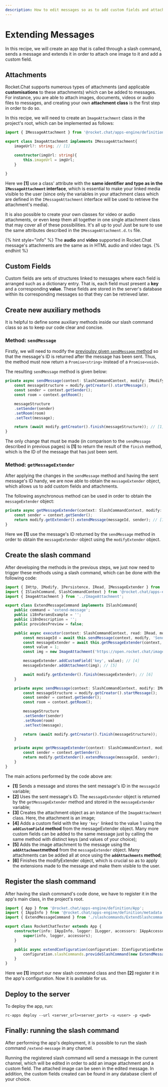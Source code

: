 ```yaml
---
description: How to edit messages so as to add custom fields and attachments.
---
```


# Extending Messages

In this recipe, we will create an app that is called through a slash command, sends a message and extends it in order to attach one image to it and add a custom field.

## Attachments

Rocket.Chat supports numerous types of attachments (and applicable **customisations** to these attachments) which can be added to messages. For instance, you are able to attach images, documents, videos or audio files to messages, and creating your own **attachment class** is the first step in order to do so.

In this recipe, we will need to create an `ImageAttachment` class in the project's root, which can be implemented as follows:

```typescript
import { IMessageAttachment } from '@rocket.chat/apps-engine/definition/messages';

export class ImageAttachment implements IMessageAttachment{
    imageUrl?: string; // [1]

    constructor(imgUrl: string){
        this.imageUrl = imgUrl;
    }

}
```

Here we **\[1]** use a class' attribute with the **same identifier and type as in the `IMessageAttachment` interface**, which is essential to make your linked media visible to the user (since only the variables in your attachment class which are defined in the `IMessageAttachment` interface will be used to retrieve the attachment's media).

It is also possible to create your own classes for video or audio attachments, or even keep them all together in one single attachment class that may cover all of these possibilities. It's all up to you! Just be sure to use the same attributes described in the `IMessageAttachment.d.ts` file.

{% hint style="info" %}
The **audio** and **video** supported in Rocket.Chat message's attachments are the same as in HTML audio and video tags.
{% endhint %}

## Custom Fields

Custom fields are sets of structures linked to messages where each field is arranged such as a dictionary entry. That is, each field must present a **key** and a corresponding **value**. These fields are stored in the server's database within its corresponding messages so that they can be retrieved later.

## Create new auxiliary methods

It is helpful to define some auxiliary methods inside our slash command class so as to keep our code clear and concise.

### Method: `sendMessage`

Firstly, we will need to modify the [previoulsy given `sendMessage` method](https://docs.rocket.chat/apps-development/recipes/sub-command-pattern#bonus-print-the-texts-in-the-chat) so that the message's ID is returned after the message has been sent. Thus, the method must now return a `Promise<string>` instead of a `Promise<void>`.

The resulting `sendMessage` method is given below:

```typescript
private async sendMessage(context: SlashCommandContext, modify: IModify, message: string): Promise<string> {
    const messageStructure = modify.getCreator().startMessage();
    const sender = context.getSender();
    const room = context.getRoom();

    messageStructure
    .setSender(sender)
    .setRoom(room)
    .setText(message);

    return (await modify.getCreator().finish(messageStructure)); // [1]
}
```

The only change that must be made (in comparison to the `sendMessage` described in previous pages) is **\[1]** to return the result of the `finish` method, which is the ID of the message that has just been sent.

### Method: `getMessageExtender`

After applying the changes in the `sendMessage` method and having the sent message's ID handy, we are now able to obtain the `messageExtender` object, which allows us to add custom fields and attachments.

The following asynchronous method can be used in order to obtain the `messageExtender` object:

```typescript
private async getMessageExtender(context: SlashCommandContext, modify: IModify, messageId: string): Promise<IMessageExtender>{
    const sender = context.getSender();
    return modify.getExtender().extendMessage(messageId, sender); // [1]
}
```

Here we **\[1]** use the message's ID returned by the `sendMessage` method in order to obtain the `messageExtender` object using the `modifyExtender` object.

## Create the slash command

After developing the methods in the previous steps, we just now need to trigger these methods using a slash command, which can be done with the following code:

```typescript
import { IHttp, IModify, IPersistence, IRead, IMessageExtender } from '@rocket.chat/apps-engine/definition/accessors';
import { ISlashCommand, SlashCommandContext } from '@rocket.chat/apps-engine/definition/slashcommands';
import { ImageAttachment } from '../ImageAttachment';

export class ExtendMessageCommand implements ISlashCommand{
    public command = 'extend-message';
    public i18nParamsExample = '';
    public i18nDescription = '';
    public providesPreview = false;

    public async executor(context: SlashCommandContext, read: IRead, modify: IModify, http: IHttp, persis: IPersistence): Promise<void> {
        const messageId = await this.sendMessage(context, modify, 'Sending a message!'); // [1]
        const messageExtender = await this.getMessageExtender(context, modify, messageId); // [2]
        const value = 1;
        const img = new ImageAttachment('https://open.rocket.chat/images/logo/logo.svg'); // [3]

        messageExtender.addCustomField('key', value); // [4]
        messageExtender.addAttachment(img); // [5]

        await modify.getExtender().finish(messageExtender); // [6]
    }

    private async sendMessage(context: SlashCommandContext, modify: IModify, message: string): Promise<string> {
        const messageStructure = modify.getCreator().startMessage();
        const sender = context.getSender();
        const room = context.getRoom();

        messageStructure
        .setSender(sender)
        .setRoom(room)
        .setText(message);

        return (await modify.getCreator().finish(messageStructure));
    }

    private async getMessageExtender(context: SlashCommandContext, modify: IModify, messageId: string): Promise<IMessageExtender>{
        const sender = context.getSender();
        return modify.getExtender().extendMessage(messageId, sender);
    }
}
```

The main actions performed by the code above are:

* **\[1]** Sends a message and stores the sent message's ID in the `messageId` variable;
* **\[2]** Uses the sent message's ID. The `messageExtender` object is returned by the `getMessageExtender` method and stored in the `messageExtender` variable;
* **\[3]** Creates the attachment object as an instance of the `ImageAttachment` class. Here, the attachment is an image;
* **\[4]** Adds a custom field with the key `'key'` linked to the value 1 using the **`addCustomField`** **method** from the messageExtender object. Many more custom fields can be added to the same message just by calling the same method with distinct keys (and values of your choice);
* **\[5]** Adds the image attachment to the message using the **`addAttachment`method** from the `messageExtender` object. Many attachments can be added all at once using the **`addAttachments` method**;
* **\[6]** Finishes the modifyExtender object, which is crucial so as to apply the extensions made to the message and make them visible to the user.

## Register the slash command

After having the slash command's code done, we have to register it in the app's main class, in the project's root.

```typescript
import { App } from '@rocket.chat/apps-engine/definition/App';
import { IAppInfo } from '@rocket.chat/apps-engine/definition/metadata';
import { ExtendMessageCommand } from './slashcommands/ExtendSlashcommand'; // [1]

export class RocketChatTester extends App {
    constructor(info: IAppInfo, logger: ILogger, accessors: IAppAccessors) {
        super(info, logger, accessors);
    }

    public async extendConfiguration(configuration: IConfigurationExtend) {
        configuration.slashCommands.provideSlashCommand(new ExtendMessageCommand()); // [2]
    }
}
```

Here we **\[1]** import our new slash command class and then **\[2]** register it in the app's configuration. Now it is available for us.

## Deploy to the server

To deploy the app, run:

```
rc-apps deploy --url <server_url><server_port> -u <user> -p <pwd>
```

## Finally: running the slash command

After performing the app's deployment, it is possible to run the slash command `/extend-message` in any channel.

Running the registered slash command will send a message in the current channel, which will be edited in order to add an image attachment and a custom field. The attached image can be seen in the edited message. In addition, the custom fields created can be found in any database client of your choice.
